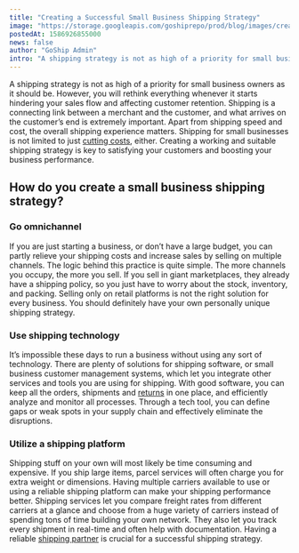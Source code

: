 ```yaml
---
title: "Creating a Successful Small Business Shipping Strategy"
image: "https://storage.googleapis.com/goshiprepo/prod/blog/images/creating-a-successful-small-business-shipping-strategy.png"
postedAt: 1586926855000
news: false
author: "GoShip Admin"
intro: "A shipping strategy is not as high of a priority for small business owners as it should be. However, you will rethink everything whenever it starts hindering your sales flow and affecting customer retention. Shipping is a connecting link between a merchant and the customer, and what arrives on the customer’s end is extremely important. Apart from shipping speed and cost, the overall shipping experience matters. Shipping for small businesses is not limited to just cutting costs, either. Creating a working an"
---
```

A shipping strategy is not as high of a priority for small business owners as it should be. However, you will rethink everything whenever it starts hindering your sales flow and affecting customer retention. Shipping is a connecting link between a merchant and the customer, and what arrives on the customer’s end is extremely important. Apart from shipping speed and cost, the overall shipping experience matters. Shipping for small businesses is not limited to just [cutting costs](https://www.entrepreneur.com/article/219912), either. Creating a working and suitable shipping strategy is key to satisfying your customers and boosting your business performance.

How do you create a small business shipping strategy?
-----------------------------------------------------

### Go omnichannel

If you are just starting a business, or don’t have a large budget, you can partly relieve your shipping costs and increase sales by selling on multiple channels. The logic behind this practice is quite simple. The more channels you occupy, the more you sell. If you sell in giant marketplaces, they already have a shipping policy, so you just have to worry about the stock, inventory, and packing. Selling only on retail platforms is not the right solution for every business. You should definitely have your own personally unique shipping strategy.

### Use shipping technology

It’s impossible these days to run a business without using any sort of technology. There are plenty of solutions for shipping software, or small business customer management systems, which let you integrate other services and tools you are using for shipping. With good software, you can keep all the orders, shipments and [returns](https://www.goship.com/blog/reverse-logistics-how-to-handle-e-commerce-returns/) in one place, and efficiently analyze and monitor all processes. Through a tech tool, you can define gaps or weak spots in your supply chain and effectively eliminate the disruptions.

### Utilize a shipping platform

Shipping stuff on your own will most likely be time consuming and expensive. If you ship large items, parcel services will often charge you for extra weight or dimensions. Having multiple carriers available to use or using a reliable shipping platform can make your shipping performance better. Shipping services let you compare freight rates from different carriers at a glance and choose from a huge variety of carriers instead of spending tons of time building your own network. They also let you track every shipment in real-time and often help with documentation. Having a reliable [shipping partner](https://www.goship.com/ltl-shipping-goship/) is crucial for a successful shipping strategy.
